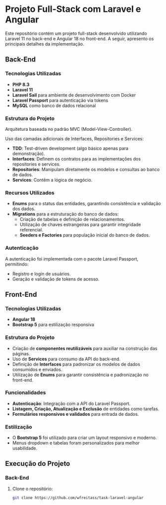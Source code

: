 # Projeto Full-Stack com Laravel e Angular

Este repositório contém um projeto full-stack desenvolvido utilizando Laravel 11 no back-end e Angular 18 no front-end. A seguir, apresento os principais detalhes da implementação.

## Back-End

### Tecnologias Utilizadas

- **PHP 8.3**
- **Laravel 11**
- **Laravel Sail** para ambiente de desenvolvimento com Docker
- **Laravel Passport** para autenticação via tokens
- **MySQL** como banco de dados relacional

### Estrutura do Projeto

Arquitetura baseada no padrão MVC (Model-View-Controller).

Uso das camadas adicionais de Interfaces, Repositories e Services:

- **TDD**: Test-driven development (algo básico apenas para demonstração).
- **Interfaces**: Definem os contratos para as implementações dos repositories e services.
- **Repositories**: Manipulam diretamente os modelos e consultas ao banco de dados.
- **Services**: Contêm a lógica de negócio.

### Recursos Utilizados

- **Enums** para o status das entidades, garantindo consistência e validação dos dados.
- **Migrations** para a estruturação do banco de dados:
  - Criação de tabelas e definição de relacionamentos.
  - Utilização de chaves estrangeiras para garantir integridade referencial.
  - **Seeders e Factories** para população inicial do banco de dados.

### Autenticação

A autenticação foi implementada com o pacote Laravel Passport, permitindo:

- Registro e login de usuários.
- Geração e validação de tokens de acesso.

## Front-End

### Tecnologias Utilizadas

- **Angular 18**
- **Bootstrap 5** para estilização responsiva

### Estrutura do Projeto

- Criação de **componentes reutilizáveis** para auxiliar na construção das páginas.
- Uso de **Services** para consumo da API do back-end.
- Definição de **Interfaces** para padronizar os modelos de dados consumidos e enviados.
- Utilização de **Enums** para garantir consistência e padronização no front-end.

### Funcionalidades

- **Autenticação**: Integração com a API do Laravel Passport.
- **Listagem, Criação, Atualização e Exclusão** de entidades como tarefas.
- **Formulários responsivos e validados** para entrada de dados.

### Estilização

- O **Bootstrap 5** foi utilizado para criar um layout responsivo e moderno.
- Menus dropdown e tabelas foram personalizados para melhor usabilidade.

## Execução do Projeto

### Back-End

1. Clone o repositório:
   ```bash
   git clone https://github.com/wfreitass/task-laravel-angular


